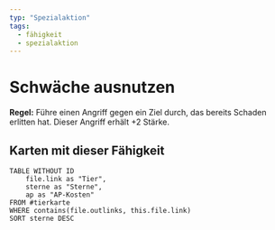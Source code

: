 ```yaml
---
typ: "Spezialaktion"
tags:   
  - fähigkeit
  - spezialaktion
---  
```


# Schwäche ausnutzen 
**Regel:** Führe einen Angriff gegen ein Ziel durch, das bereits Schaden erlitten hat. Dieser Angriff erhält +2 Stärke.
## Karten mit dieser Fähigkeit  
```dataview 
TABLE WITHOUT ID   
	file.link as "Tier",   
	sterne as "Sterne",   
	ap as "AP-Kosten" 
FROM #tierkarte 
WHERE contains(file.outlinks, this.file.link) 
SORT sterne DESC